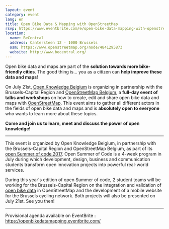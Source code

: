 ```yaml
---
layout: event
category: event
lang: en
title: Open Bike Data & Mapping with OpenStreetMap
rsvp: https://www.eventbrite.com/e/open-bike-data-mapping-with-openstreetmap-registration-34806438996
location:
  name: BeCentral
  address: Cantersteen 12 - 1000 Brussels
  osm: https://www.openstreetmap.org/node/4841295873
  website: http://www.becentral.org/
---
```


Open bike data and maps are part of the **solution towards more bike-friendly cities**. The good thing is... you as a citizen can **help improve these data and maps**!

On July 21st, [Open Knowledge Belgium](http://www.openknowledge.be/) is organizing in partnership with the Brussels-Capital Region and [OpenStreetMap Belgium](http://www.osm.be/), a **full-day event of talks and workshops** on how to create, edit and share open bike data and maps with [OpenStreetMap](https://www.openstreetmap.org/). This event aims to gather all different actors in the fields of open bike data and maps and is **absolutely open to everyone** who wants to learn more about these topics.

**Come and join us to learn, meet and discuss the power of open knowledge!**

---

This event is organized by Open Knowledge Belgium, in partnership with the Brussels-Capital Region and OpenStreetMap Belgium, as part of its [open Summer of code 2017](http://2017.summerofcode.be/). Open Summer of Code is a 4-week program in July during which development, design, business and communication students transform open innovation projects into powerful real-world services.

During this year's edition of open Summer of code, 2 student teams will be working for the Brussels-Capital Region on the integration and validation of [open bike data](http://data-mobility.brussels/) in OpenStreetMap and the development of a mobile website for the Brussels cycling network. Both projects will also be presented on July 21st. See you then!

---

Provisional agenda available on EventBrite : <https://openbikedatamapping.eventbrite.com/>
